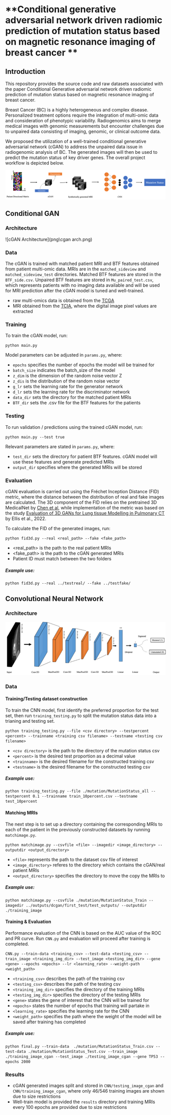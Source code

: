 # **Conditional generative adversarial network driven radiomic prediction of mutation status based on magnetic resonance imaging of breast cancer **

## Introduction 

This repository provides the source code and raw datasets associated with the paper Conditional Generative adversarial network driven radiomic prediction of mutation status based on magnetic resonance imaging of breast cancer. 

Breast Cancer (BC) is a highly heterogeneous and complex disease. Personalized treatment options require the integration of multi-omic data and consideration of phenotypic variability. Radiogenomics aims to merge medical images with genomic measurements but encounter challenges due to unpaired data consisting of imaging, genomic, or clinical outcome data.

We proposed the utilization of a well-trained conditional generative adversarial network (cGAN) to address the unpaired data issue in radiogenomic analysis of BC. The generated images will then be used to predict the mutation status of key driver genes. The overall project workflow is depicted below. 



![Overall study design](png\overall.png)



## Conditional GAN 

### Architecture 

![cGAN Architecture](png\cgan arch.png)



### Data 

The cGAN is trained with matched patient MRI and BTF features obtained from patient multi-omic data. MRIs are in the `matched_sideview` and `matched_sideview_test` directories. Matched BTF features are stored in the `BTF_side.csv`. Unpaired BTF features are stored in `Mu_paired_test.csv`, which represents patients with no imaging data available and will be used for MRI prediction after the cGAN model is tuned and well-trained. 

* raw multi-omics data is obtained from the [TCGA](https://www.cancer.gov/tcga )
* MRI obtained from the [TCIA](https://www.cancerimagingarchive.net), where the digital image pixel values are extracted

### Training 

To train the cGAN model, run: 

```
python main.py
```

Model parameters can be adjusted in `params.py`, where: 

* `epochs` specifies the number of epochs the model will be trained for 
* `batch_size` indicates the batch_size of the model 
* `z_dim` is the dimension of the random noise vector Z 
* `z_dis` is the distribution of the random noise vector
* `g_lr` sets the learning rate for the generator network 
* `d_lr` sets the learning rate for the discriminator network 
* `data_dir` sets the directory for the matched patient MRIs
* `BTF_dir` sets the .csv file for the BTF features for the patients 

### Testing 

To run validation / predictions using the trained cGAN model, run: 

```
python main.py --test true 
```

Relevant parameters are stated in `params.py`, where: 

* `test_dir` sets the directory for patient BTF features. cGAN model will use these features and generate predicted MRIs
* `output_dir` specifies where the generated MRIs will be stored 

### Evaluation 

cGAN evaluation is carried out using the Fréchet Inception Distance (FID) metric, where the distance between the distribution of real and fake images are calculated. The 3D component of the FID relies on the pretrained 3D MedicalNet by [Chen et al](https://github.com/Tencent/MedicalNet), while implementation of the metric was based on the study [Evaluation of 3D GANs for Lung tissue Modelling in Pulmonary CT](https://github.com/S-Ellis/healthy-lungCT-GANs/tree/main) by Ellis et al., 2022. 

To calculate the FID of the generated images, run: 

```
python fid3d.py --real <real_path> --fake <fake_path>
```

* <real_path> is the path to the real patient MRIs
* <fake_path> is the path to the cGAN generated MRIs
* Patient ID must match between the two folders 

##### Example use: 

```
python fid3d.py --real ../testreal/ --fake ../testfake/
```



## Convolutional Neural Network

### Architecture

![CNN Architecture](png\cnn.png)

### Data

#### Training/Testing dataset construction

To train the CNN model, first identify the preferred proportion for the test set, then run `training_testing.py` to split the mutation status data into a trianing and testing set. 

```
python training_testing.py --file <csv directory> --testpercent <percent> --trainname <training csv filename> --testname <testing csv filename>
```

* `<csv directory>` is the path to the directory of the mutation status csv
* `<percent>` is the desired test proportion as a decimal value 
* `<trainname>` is the desired filename for the constructed training csv 
* `<testname>` is the desired filename for the constructed testing csv

##### Example use: 

```
python training_testing.py --file ./mutation/MutationStatus_all --testpercent 0.1 --trainname train_10percent.csv --testname test_10percent
```

#### Matching MRIs

The next step is to set up a directory containing the corresponding MRIs to each of the patient in the previously constructed datasets by running `matchimage.py`.

```
python matchimage.py --csvfile <file> --imagedir <image_directory> --outputdir <output_directory>
```

* `<file>` represents the path to the dataset csv file of interest 
* `<image_directory>` referes to the directory which contains the cGAN/real patient MRIs
* `<output_directory>` specifies the directory to move the copy the MRIs to

##### Example use: 

```
python matchimage.py --csvfile ./mutation/MutationStatus_Train --imagedir ../outputs/dcgan/first_test/test_outputs/ --outputdir ./training_image
```

#### Training & Evaluation 

Performance evaluation of the CNN is based on the AUC value of the ROC and PR curve. Run `CNN.py` and evaluation will proceed after training is completed. 

```
CNN.py --train-data <training_csv> --test-data <testing_csv> --train_image <training_img_dir> --test_image <testing_img_dir> --gene <gene> --epochs <epochs> --lr <learning_rate> --weight-path <weight_path>
```

* `<training_csv>` describes the path of the training csv
* `<testing_csv>` describes the path of the testing csv
* `<training_img_dir>` specifies the directory of the training MRIs
* `<testing_img_dir>` specifies the directory of the testing MRIs
* `<gene>` states the gene of interest that the CNN will be trained for 
* `<epochs>` states the number of epochs that training will partake in 
* `<learning_rate>` specifies the learning rate for the CNN 
* `<weight_path>` specifies the path where the weight of the model will be saved after training has completed

##### Example use: 

```
python final.py --train-data  ./mutation/MutationStatus_Train.csv --test-data ./mutation/MutationStatus_Test.csv --train_image ./training_image_cgan --test_image ./testing_image_cgan --gene TP53 --epochs 2000
```

### Results

* cGAN generated images split and stored in `CNN/testing_image_cgan` and `CNN/training_image_cgan`, where only 46/546 training images are shown due to size restrictions
* Well-train model is provided the `results` directory and training MRIs every 100 epochs are provided due to size restrictions
